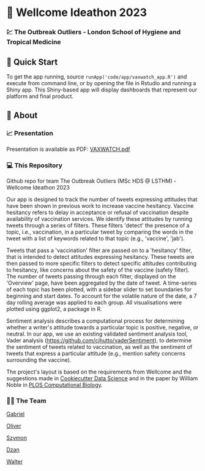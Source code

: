 # :large_orange_diamond: Wellcome Ideathon 2023

### :chart: **The Outbreak Outliers** - London School of Hygiene and Tropical Medicine


## :blue_book: Quick Start

To get the app running, source `runApp('code/app/vaxwatch_app.R')` and execute from command line, or by opening the file in Rstudio and running a Shiny app. 
This Shiny-based app will display dashboards that represent our platform and final product. 

## 	:notebook_with_decorative_cover: About

### :chart_with_upwards_trend: Presentation

Presentation is available as PDF: [VAXWATCH.pdf](https://github.com/WellcomeIdeathon2023/The_Outbreak_Outliers/blob/main/VAXWATCH.pdf)

### :computer: This Repository

Github repo for team The Outbreak Outliers (MSc HDS \@ LSTHM) - Wellcome Ideathon 2023

Our app is designed to track the number of tweets expressing attitudes that have been shown in previous work to increase vaccine hesitancy. Vaccine hesitancy refers to delay in acceptance or refusal of vaccination despite availability of vaccination services. We identify these attitudes by running tweets through a series of filters. These filters 'detect' the presence of a topic, i.e., vaccination, in a particular tweet by comparing the words in the tweet with a list of keywords related to that topic (e.g., 'vaccine', 'jab').

Tweets that pass a 'vaccination' filter are passed on to a 'hesitancy' filter, that is intended to detect attitudes expressing hesitancy. These tweets are then passed to more specific filters to detect specific attitudes contributing to hesitancy, like concerns about the safety of the vaccine (safety filter). The number of tweets passing through each filter, displayed on the 'Overview' page, have been aggregated by the date of tweet. A time-series of each topic has been plotted, with a sidebar slider to set boundaries for beginning and start dates. To account for the volatile nature of the date, a 7 day rolling average was applied to each group. All visualisations were plotted using ggplot2, a package in R.

Sentiment analysis describes a computational process for determining whether a writer's attitude towards a particular topic is positive, negative, or neutral. In our app, we use an existing validated sentiment analysis tool, Vader analysis (https://github.com/cjhutto/vaderSentiment), to determine the sentiment of tweets related to vaccination, as well as the sentiment of tweets that express a particular attitude (e.g., mention safety concerns surrounding the vaccine).

The project's layout is based on the requirements from Wellcome and the suggestions made in [Cookiecutter Data Science](https://drivendata.github.io/cookiecutter-data-science/#cookiecutter-data-science) and in the paper by William Noble in [PLOS Computational Biology](https://doi.org/10.1371/journal.pcbi.1000424). 

### :man_student: The Team

[Gabriel](https://github.com/gabrielbattcock)

[Oliver](https://github.com/oliverodolin)

[Szymon](https://github.com/vvitomino)

[Dzan](https://github.com/dzanahmed)

[Walter](https://github.com/Walter-Muruet)
